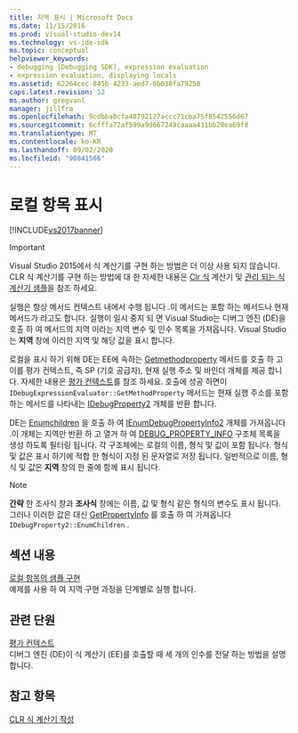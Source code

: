 ```yaml
---
title: 지역 표시 | Microsoft Docs
ms.date: 11/15/2016
ms.prod: visual-studio-dev14
ms.technology: vs-ide-sdk
ms.topic: conceptual
helpviewer_keywords:
- debugging [Debugging SDK], expression evaluation
- expression evaluation, displaying locals
ms.assetid: 62264cec-845b-4233-aed7-0b038fa79250
caps.latest.revision: 12
ms.author: gregvanl
manager: jillfra
ms.openlocfilehash: 9cdbba0cfa48792127accc71cba75f8542556d67
ms.sourcegitcommit: 6cfffa72af599a9d667249caaaa411bb28ea69fd
ms.translationtype: MT
ms.contentlocale: ko-KR
ms.lasthandoff: 09/02/2020
ms.locfileid: "90841566"
---
```

# <a name="displaying-locals"></a>로컬 항목 표시
[!INCLUDE[vs2017banner](../../includes/vs2017banner.md)]

> [!IMPORTANT]
> Visual Studio 2015에서 식 계산기를 구현 하는 방법은 더 이상 사용 되지 않습니다. CLR 식 계산기를 구현 하는 방법에 대 한 자세한 내용은 [Clr 식](https://github.com/Microsoft/ConcordExtensibilitySamples/wiki/CLR-Expression-Evaluators) 계산기 및 [관리 되는 식 계산기 샘플](https://github.com/Microsoft/ConcordExtensibilitySamples/wiki/Managed-Expression-Evaluator-Sample)을 참조 하세요.  
  
 실행은 항상 메서드 컨텍스트 내에서 수행 됩니다 .이 메서드는 포함 하는 메서드나 현재 메서드가 라고도 합니다. 실행이 일시 중지 되 면 Visual Studio는 디버그 엔진 (DE)을 호출 하 여 메서드의 지역 이라는 지역 변수 및 인수 목록을 가져옵니다. Visual Studio는 **지역** 창에 이러한 지역 및 해당 값을 표시 합니다.  
  
 로컬을 표시 하기 위해 DE는 EE에 속하는 [Getmethodproperty](../../extensibility/debugger/reference/idebugexpressionevaluator-getmethodproperty.md) 메서드를 호출 하 고이를 평가 컨텍스트, 즉 SP (기호 공급자), 현재 실행 주소 및 바인더 개체를 제공 합니다. 자세한 내용은 [평가 컨텍스트](../../extensibility/debugger/evaluation-context.md)를 참조 하세요. 호출에 성공 하면이 `IDebugExpressionEvaluator::GetMethodProperty` 메서드는 현재 실행 주소를 포함 하는 메서드를 나타내는 [IDebugProperty2](../../extensibility/debugger/reference/idebugproperty2.md) 개체를 반환 합니다.  
  
 DE는 [Enumchildren](../../extensibility/debugger/reference/idebugproperty2-enumchildren.md) 을 호출 하 여 [IEnumDebugPropertyInfo2](../../extensibility/debugger/reference/ienumdebugpropertyinfo2.md) 개체를 가져옵니다 .이 개체는 지역만 반환 하 고 열거 하 여 [DEBUG_PROPERTY_INFO](../../extensibility/debugger/reference/debug-property-info.md) 구조체 목록을 생성 하도록 필터링 됩니다. 각 구조체에는 로컬의 이름, 형식 및 값이 포함 됩니다. 형식 및 값은 표시 하기에 적합 한 형식이 지정 된 문자열로 저장 됩니다. 일반적으로 이름, 형식 및 값은 **지역** 창의 한 줄에 함께 표시 됩니다.  
  
> [!NOTE]
> **간략** 한 조사식 창과 **조사식** 창에는 이름, 값 및 형식 같은 형식의 변수도 표시 됩니다. 그러나 이러한 값은 대신 [GetPropertyInfo](../../extensibility/debugger/reference/idebugproperty2-getpropertyinfo.md) 를 호출 하 여 가져옵니다 `IDebugProperty2::EnumChildren` .  
  
## <a name="in-this-section"></a>섹션 내용  
 [로컬 항목의 샘플 구현](../../extensibility/debugger/sample-implementation-of-locals.md)  
 예제를 사용 하 여 지역 구현 과정을 단계별로 실행 합니다.  
  
## <a name="related-sections"></a>관련 단원  
 [평가 컨텍스트](../../extensibility/debugger/evaluation-context.md)  
 디버그 엔진 (DE)이 식 계산기 (EE)를 호출할 때 세 개의 인수를 전달 하는 방법을 설명 합니다.  
  
## <a name="see-also"></a>참고 항목  
 [CLR 식 계산기 작성](../../extensibility/debugger/writing-a-common-language-runtime-expression-evaluator.md)
